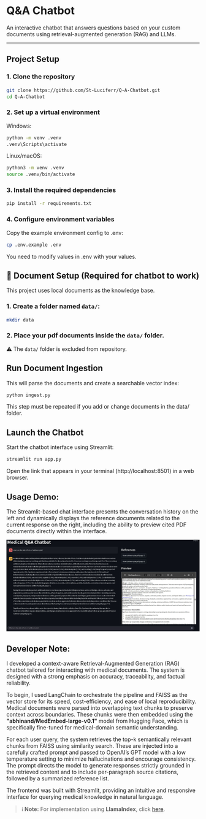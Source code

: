 # Q&A Chatbot

An interactive chatbot that answers questions based on your custom documents using retrieval-augmented generation (RAG) and LLMs.

---

##  Project Setup

### 1. Clone the repository
```bash
git clone https://github.com/St-Luciferr/Q-A-Chatbot.git
cd Q-A-Chatbot
```
### 2. Set up a virtual environment
Windows:
```bash
python -m venv .venv
.venv\Scripts\activate
```
Linux/macOS:
```bash
python3 -m venv .venv
source .venv/bin/activate
```
### 3. Install the required dependencies
```bash
pip install -r requirements.txt
```
### 4. Configure environment variables
Copy the example environment config to .env:
```bash
cp .env.example .env
``` 
You need to modify values in .env with your values.

## 📁 Document Setup (Required for chatbot to work)
This project uses local documents as the knowledge base.
### 1. Create a folder named `data/`:
```bash
mkdir data
```
### 2. Place your pdf documents inside the `data/` folder.
⚠️ The `data/` folder is excluded from repository.

## Run Document Ingestion
This will parse the documents and create a searchable vector index:
```bash
python ingest.py
```
This step must be repeated if you add or change documents in the data/ folder.
##  Launch the Chatbot
Start the chatbot interface using Streamlit:
```bash
streamlit run app.py
```
Open the link that appears in your terminal (http://localhost:8501) in a web browser.

## Usage Demo:
The Streamlit-based chat interface presents the conversation history on the left and dynamically displays the reference documents related to the current response on the right, including the ability to preview cited PDF documents directly within the interface.

![demo](./assets/running_demo.JPG)

## Developer Note: 
I developed a context-aware Retrieval-Augmented Generation (RAG) chatbot tailored for interacting with medical documents. The system is designed with a strong emphasis on accuracy, traceability, and factual reliability.

To begin, I used LangChain to orchestrate the pipeline and FAISS as the vector store for its speed, cost-efficiency, and ease of local reproducibility. Medical documents were parsed into overlapping text chunks to preserve context across boundaries. These chunks were then embedded using the **"abhinand/MedEmbed-large-v0.1"** model from Hugging Face, which is specifically fine-tuned for medical-domain semantic understanding.

For each user query, the system retrieves the top-k semantically relevant chunks from FAISS using similarity search. These are injected into a carefully crafted prompt and passed to OpenAI’s GPT model with a low temperature setting to minimize hallucinations and encourage consistency. The prompt directs the model to generate responses strictly grounded in the retrieved content and to include per-paragraph source citations, followed by a summarized reference list.

The frontend was built with Streamlit, providing an intuitive and responsive interface for querying medical knowledge in natural language.

> ℹ️ **Note:** For implementation using **LlamaIndex**, click [here](https://github.com/St-Luciferr/Q-A-Chatbot/tree/llamaindex).